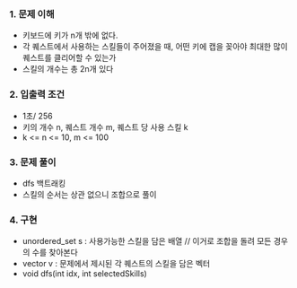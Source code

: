 ### 1. 문제 이해
- 키보드에 키가 n개 밖에 없다.
- 각 퀘스트에서 사용하는 스킬들이 주어졌을 때, 어떤 키에 캡을 꽂아야 최대한 많이 퀘스트를 클리어할 수 있는가
- 스킬의 개수는 총 2n개 있다

### 2. 입출력 조건
- 1초/ 256
- 키의 개수 n, 퀘스트 개수 m, 퀘스트 당 사용 스킬 k
- k <= n <= 10, m <= 100

### 3. 문제 풀이
- dfs 백트래킹
- 스킬의 순서는 상관 없으니 조합으로 풀이

### 4. 구현
- unordered_set s : 사용가능한 스킬을 담은 배열 // 이거로 조합을 돌려 모든 경우의 수를 찾아본다
- vector<int> v : 문제에서 제시된 각 퀘스트의 스킬을 담은 벡터
- void dfs(int idx, int selectedSkills)
